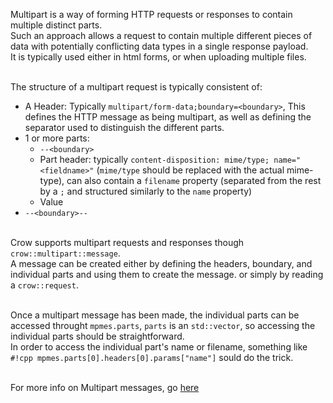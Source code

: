 Multipart is a way of forming HTTP requests or responses to contain multiple distinct parts.<br>
Such an approach allows a request to contain multiple different pieces of data with potentially conflicting data types in a single response payload.<br>
It is typically used either in html forms, or when uploading multiple files.<br><br>

The structure of a multipart request is typically consistent of:<br>

- A Header: Typically `multipart/form-data;boundary=<boundary>`, This defines the HTTP message as being multipart, as well as defining the separator used to distinguish the different parts.<br>
- 1 or more parts:
    - `--<boundary>`
    - Part header: typically `content-disposition: mime/type; name="<fieldname>"` (`mime/type` should be replaced with the actual mime-type), can also contain a `filename` property (separated from the rest by a `;` and structured similarly to the `name` property)
    - Value
- `--<boundary>--`<br><br>

Crow supports multipart requests and responses though `crow::multipart::message`.<br>
A message can be created either by defining the headers, boundary, and individual parts and using them to create the message. or simply by reading a `crow::request`.<br><br>

Once a multipart message has been made, the individual parts can be accessed throught `mpmes.parts`, `parts` is an `std::vector`, so accessing the individual parts should be straightforward.<br>
In order to access the individual part's name or filename, something like `#!cpp mpmes.parts[0].headers[0].params["name"]` sould do the trick.<br><br>

For more info on Multipart messages, go [here](../../reference/namespacecrow_1_1multipart.html)
